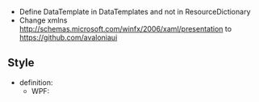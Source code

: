 - Define DataTemplate in DataTemplates and not in ResourceDictionary
- Change xmlns http://schemas.microsoft.com/winfx/2006/xaml/presentation to https://github.com/avaloniaui

## Style
- definition:
	- WPF: <Style x:Key="MH.S.IconTextBlockItemsControl" TargetType="{x:Type c:IconTextBlockItemsControl}">
	- Avalonia: <Style x:Key="MH.S.IconTextBlockItemsControl" Selector="c|IconTextBlockItemsControl">
- Avalonia doesn't have style inheritance so try to use multiple Styles in Classes